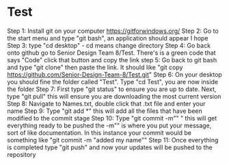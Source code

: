 # Test

Step 1: Install git on your computer https://gitforwindows.org/ 
Step 2: Go to the start menu and type "git bash", an application should appear I hope
Step 3: type "cd desktop" - cd means change directory 
Step 4: Go back onto github go to Senior Design Team 8/Test. There's is a green code that says "Code" click that button and copy the link
step 5: Go back to git bash and type "git clone" then paste the link. It should like "git copy https://github.com/Senior-Design-Team-8/Test.git"
Step 6: On your desktop you should fine the folder called "Test". Type "cd Test", you are now inside the folder
Step 7: First type "git status" to ensure you are up to date. Next, type "git pull" this will ensure you are downloading the most current version
Step 8: Navigate to Names.txt, double click that .txt file and enter your name
Step 9: Type "git add *" this will add all the files that have been modified to the commit stage
Step 10: Type "git commit -m"" " this will get everything ready to be pushed the -m"" is where you put your message, sort of like documentation.
     In this instance your commit would be something like "git commit -m "added my name"" 
Step 11: Once everything is completed type "git push" and now your updates will be pushed to the repository
